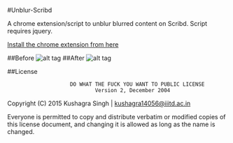 #Unblur-Scribd

A chrome extension/script to unblur blurred content on Scribd. Script requires jquery.

[Install the chrome extension from here ](https://chrome.google.com/webstore/detail/unblur-scribd/ipdnchmdifflagbbcdcbgobfedeegbcf)

##Before
![alt tag](http://s23.postimg.org/yy1uuetgr/Screen_Shot_2015_08_30_at_2_26_16_pm.png)
##After
![alt tag](http://s15.postimg.org/y5d3pyfvf/Screen_Shot_2015_08_30_at_2_26_27_pm.png)

##License

                        DO WHAT THE FUCK YOU WANT TO PUBLIC LICENSE
                                Version 2, December 2004

Copyright (C) 2015 Kushagra Singh | kushagra14056@iiitd.ac.in

Everyone is permitted to copy and distribute verbatim or modified
copies of this license document, and changing it is allowed as long
as the name is changed.
